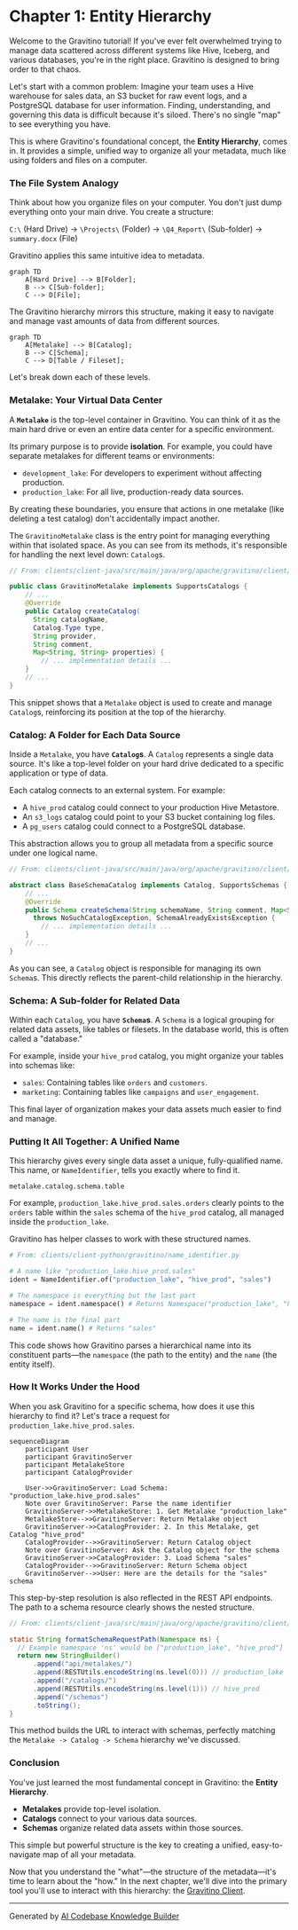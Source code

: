 # Chapter 1: Entity Hierarchy

Welcome to the Gravitino tutorial! If you've ever felt overwhelmed trying to manage data scattered across different systems like Hive, Iceberg, and various databases, you're in the right place. Gravitino is designed to bring order to that chaos.

Let's start with a common problem: Imagine your team uses a Hive warehouse for sales data, an S3 bucket for raw event logs, and a PostgreSQL database for user information. Finding, understanding, and governing this data is difficult because it's siloed. There's no single "map" to see everything you have.

This is where Gravitino's foundational concept, the **Entity Hierarchy**, comes in. It provides a simple, unified way to organize all your metadata, much like using folders and files on a computer.

### The File System Analogy

Think about how you organize files on your computer. You don't just dump everything onto your main drive. You create a structure:

`C:\` (Hard Drive) -> `\Projects\` (Folder) -> `\Q4_Report\` (Sub-folder) -> `summary.docx` (File)

Gravitino applies this same intuitive idea to metadata.

```mermaid
graph TD
    A[Hard Drive] --> B[Folder];
    B --> C[Sub-folder];
    C --> D[File];
```

The Gravitino hierarchy mirrors this structure, making it easy to navigate and manage vast amounts of data from different sources.

```mermaid
graph TD
    A[Metalake] --> B[Catalog];
    B --> C[Schema];
    C --> D[Table / Fileset];
```

Let's break down each of these levels.

### Metalake: Your Virtual Data Center

A **`Metalake`** is the top-level container in Gravitino. You can think of it as the main hard drive or even an entire data center for a specific environment.

Its primary purpose is to provide **isolation**. For example, you could have separate metalakes for different teams or environments:
- `development_lake`: For developers to experiment without affecting production.
- `production_lake`: For all live, production-ready data sources.

By creating these boundaries, you ensure that actions in one metalake (like deleting a test catalog) don't accidentally impact another.

The `GravitinoMetalake` class is the entry point for managing everything within that isolated space. As you can see from its methods, it's responsible for handling the next level down: `Catalog`s.

```java
// From: clients/client-java/src/main/java/org/apache/gravitino/client/GravitinoMetalake.java

public class GravitinoMetalake implements SupportsCatalogs {
    // ...
    @Override
    public Catalog createCatalog(
      String catalogName,
      Catalog.Type type,
      String provider,
      String comment,
      Map<String, String> properties) {
        // ... implementation details ...
    }
    // ...
}
```
This snippet shows that a `Metalake` object is used to create and manage `Catalog`s, reinforcing its position at the top of the hierarchy.

### Catalog: A Folder for Each Data Source

Inside a `Metalake`, you have **`Catalog`s**. A `Catalog` represents a single data source. It's like a top-level folder on your hard drive dedicated to a specific application or type of data.

Each catalog connects to an external system. For example:
- A `hive_prod` catalog could connect to your production Hive Metastore.
- An `s3_logs` catalog could point to your S3 bucket containing log files.
- A `pg_users` catalog could connect to a PostgreSQL database.

This abstraction allows you to group all metadata from a specific source under one logical name.

```java
// From: clients/client-java/src/main/java/org/apache/gravitino/client/BaseSchemaCatalog.java

abstract class BaseSchemaCatalog implements Catalog, SupportsSchemas {
    // ...
    @Override
    public Schema createSchema(String schemaName, String comment, Map<String, String> properties)
      throws NoSuchCatalogException, SchemaAlreadyExistsException {
        // ... implementation details ...
    }
    // ...
}
```
As you can see, a `Catalog` object is responsible for managing its own `Schema`s. This directly reflects the parent-child relationship in the hierarchy.

### Schema: A Sub-folder for Related Data

Within each `Catalog`, you have **`Schema`s**. A `Schema` is a logical grouping for related data assets, like tables or filesets. In the database world, this is often called a "database."

For example, inside your `hive_prod` catalog, you might organize your tables into schemas like:
- `sales`: Containing tables like `orders` and `customers`.
- `marketing`: Containing tables like `campaigns` and `user_engagement`.

This final layer of organization makes your data assets much easier to find and manage.

### Putting It All Together: A Unified Name

This hierarchy gives every single data asset a unique, fully-qualified name. This name, or `NameIdentifier`, tells you exactly where to find it.

`metalake.catalog.schema.table`

For example, `production_lake.hive_prod.sales.orders` clearly points to the `orders` table within the `sales` schema of the `hive_prod` catalog, all managed inside the `production_lake`.

Gravitino has helper classes to work with these structured names.

```python
# From: clients/client-python/gravitino/name_identifier.py

# A name like "production_lake.hive_prod.sales"
ident = NameIdentifier.of("production_lake", "hive_prod", "sales")

# The namespace is everything but the last part
namespace = ident.namespace() # Returns Namespace("production_lake", "hive_prod")

# The name is the final part
name = ident.name() # Returns "sales"
```
This code shows how Gravitino parses a hierarchical name into its constituent parts—the `namespace` (the path to the entity) and the `name` (the entity itself).

### How It Works Under the Hood

When you ask Gravitino for a specific schema, how does it use this hierarchy to find it? Let's trace a request for `production_lake.hive_prod.sales`.

```mermaid
sequenceDiagram
    participant User
    participant GravitinoServer
    participant MetalakeStore
    participant CatalogProvider

    User->>GravitinoServer: Load Schema: "production_lake.hive_prod.sales"
    Note over GravitinoServer: Parse the name identifier
    GravitinoServer->>MetalakeStore: 1. Get Metalake "production_lake"
    MetalakeStore-->>GravitinoServer: Return Metalake object
    GravitinoServer->>CatalogProvider: 2. In this Metalake, get Catalog "hive_prod"
    CatalogProvider-->>GravitinoServer: Return Catalog object
    Note over GravitinoServer: Ask the Catalog object for the schema
    GravitinoServer->>CatalogProvider: 3. Load Schema "sales"
    CatalogProvider-->>GravitinoServer: Return Schema object
    GravitinoServer-->>User: Here are the details for the "sales" schema
```

This step-by-step resolution is also reflected in the REST API endpoints. The path to a schema resource clearly shows the nested structure.

```java
// From: clients/client-java/src/main/java/org/apache/gravitino/client/BaseSchemaCatalog.java

static String formatSchemaRequestPath(Namespace ns) {
  // Example namespace 'ns' would be ["production_lake", "hive_prod"]
  return new StringBuilder()
      .append("api/metalakes/")
      .append(RESTUtils.encodeString(ns.level(0))) // production_lake
      .append("/catalogs/")
      .append(RESTUtils.encodeString(ns.level(1))) // hive_prod
      .append("/schemas")
      .toString();
}
```
This method builds the URL to interact with schemas, perfectly matching the `Metalake -> Catalog -> Schema` hierarchy we've discussed.

### Conclusion

You've just learned the most fundamental concept in Gravitino: the **Entity Hierarchy**.

- **Metalakes** provide top-level isolation.
- **Catalogs** connect to your various data sources.
- **Schemas** organize related data assets within those sources.

This simple but powerful structure is the key to creating a unified, easy-to-navigate map of all your metadata.

Now that you understand the "what"—the structure of the metadata—it's time to learn about the "how." In the next chapter, we'll dive into the primary tool you'll use to interact with this hierarchy: the [Gravitino Client](02_gravitino_client_.md).

---

Generated by [AI Codebase Knowledge Builder](https://github.com/The-Pocket/Tutorial-Codebase-Knowledge)